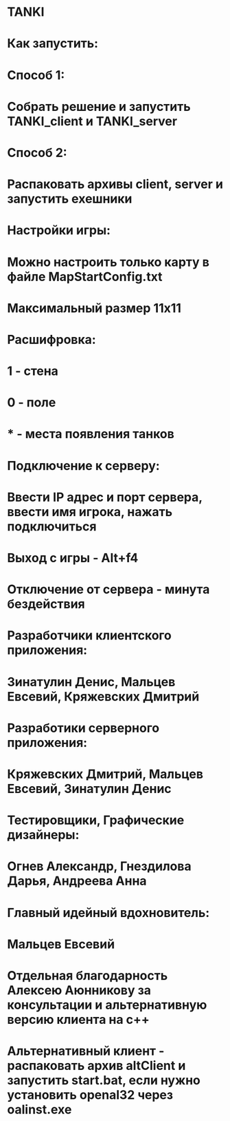 # TANKI

# Как запустить:
# Способ 1:
#    Собрать решение и запустить TANKI_client и TANKI_server
#  Способ 2:
#    Распаковать архивы client, server и запустить exeшники
#    
# Настройки игры:
#  Можно настроить только карту в файле MapStartConfig.txt
#    Максимальный размер 11х11
#    Расшифровка:
#      1 - стена
#      0 - поле
#      * - места появления танков
#
# Подключение к серверу:
#  Ввести IP адрес и порт сервера, ввести имя игрока, нажать подключиться
#
# Выход с игры - Alt+f4
# Отключение от сервера - минута бездействия
#
# Разработчики клиентского приложения:
#  Зинатулин Денис, Мальцев Евсевий, Кряжевских Дмитрий
# Разработики серверного приложения:
#  Кряжевских Дмитрий, Мальцев Евсевий, Зинатулин Денис
# Тестировщики, Графические дизайнеры:
#  Огнев Александр, Гнездилова Дарья, Андреева Анна
# Главный идейный вдохновитель:
#  Мальцев Евсевий
# Отдельная благодарность Алексею Аюнникову за консультации и альтернативную версию клиента на с++
# Альтернативный клиент - распаковать архив altClient и запустить start.bat, если нужно установить openal32 через oalinst.exe
